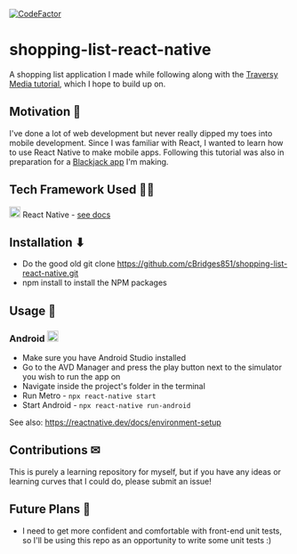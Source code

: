 [![CodeFactor](https://www.codefactor.io/repository/github/cbridges851/shopping-list-react-native/badge/refactors)](https://www.codefactor.io/repository/github/cbridges851/shopping-list-react-native/overview/refactors)

# shopping-list-react-native
A shopping list application I made while following along with the [Traversy Media tutorial](https://www.youtube.com/watch?v=Hf4MJH0jDb4), which I hope to build up on.

## Motivation 💪
I've done a lot of web development but never really dipped my toes into mobile development. Since I was familiar with React, I wanted to learn how to use React Native to make mobile apps. Following this tutorial was also in preparation for a [Blackjack app](https://github.com/cBridges851/blackjack) I'm making. 

## Tech Framework Used 👩‍💻
<img src="https://miro.medium.com/max/400/1*mrOXGyIa3BlPK80peLmEbA.png" width="20"/> React Native - [see docs](https://reactnative.dev/)

## Installation ⬇
- Do the good old git clone https://github.com/cBridges851/shopping-list-react-native.git
- npm install to install the NPM packages

## Usage 📱
### Android <img src="https://cdn1.iconfinder.com/data/icons/logotypes/32/android-512.png" width="20"/>
- Make sure you have Android Studio installed
- Go to the AVD Manager and press the play button next to the simulator you wish to run the app on
- Navigate inside the project's folder in the terminal
- Run Metro - `npx react-native start`
- Start Android - `npx react-native run-android`

See also: https://reactnative.dev/docs/environment-setup

## Contributions ✉
This is purely a learning repository for myself, but if you have any ideas or learning curves that I could do, please submit an issue!

## Future Plans 💭
- I need to get more confident and comfortable with front-end unit tests, so I'll be using this repo as an opportunity to write some unit tests :)
